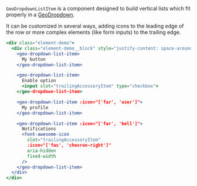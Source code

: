 `GeoDropdownListItem` is a component designed to build vertical lists which fit
properly in a [GeoDropdown](./#/Elements/GeoDropdown?id=geodropdown-1).

It can be customized in several ways, adding icons to the leading edge of the
row or more complex elements (like form inputs) to the trailing edge.

```jsx
<div class="element-demo">
  <div class="element-demo__block" style="justify-content: space-around;">
    <geo-dropdown-list-item>
      My button
    </geo-dropdown-list-item>

    <geo-dropdown-list-item>
      Enable option
      <input slot="trailingAccessoryItem" type="checkbox">
    </geo-dropdown-list-item>

    <geo-dropdown-list-item :icon="['far', 'user']">
      My profile
    </geo-dropdown-list-item>

    <geo-dropdown-list-item :icon="['far', 'bell']">
      Notifications
      <font-awesome-icon
        slot="trailingAccessoryItem"
        :icon="['fas', 'chevron-right']"
        aria-hidden
        fixed-width
      />
    </geo-dropdown-list-item>
  </div>
</div>
```
